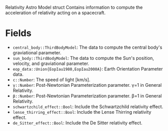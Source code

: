 Relativity Astro Model struct Contains information to compute the acceleration of relativity acting on a spacecraft.

# Fields

  * `central_body::ThirdBodyModel`: The data to compute the central body's graviational parameter.
  * `sun_body::ThirdBodyModel`: The data to compute the Sun's position, velocity, and graviational parameter.
  * `eop_data::Union{EopIau1980,EopIau2000A}`: Earth Orientation Parameter data.
  * `c::Number`: The speed of light [km/s].
  * `γ::Number`: Post-Newtonian Parameterization parameter. γ=1 in General Relativity.
  * `β::Number`: Post-Newtonian Parameterization parameter. β=1 in General Relativity.
  * `schwartzchild_effect::Bool`: Include the Schwartzchild relativity effect.
  * `lense_thirring_effect::Bool`: Include the Lense Thirring relativity effect.
  * `de_Sitter_effect::Bool`: Include the De Sitter relativity effect.
